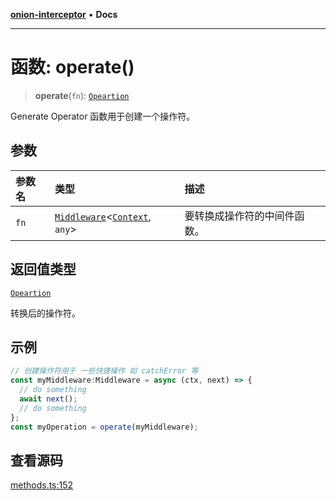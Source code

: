 [**onion-interceptor**](../README.md) • **Docs**

***

# 函数: operate()

> **operate**(`fn`): [`Opeartion`](../interfaces/Opeartion.md)

Generate Operator 函数用于创建一个操作符。

## 参数

| 参数名 | 类型 | 描述 |
| :------ | :------ | :------ |
| `fn` | [`Middleware`](../interfaces/Middleware.md)\<[`Context`](../interfaces/Context.md), `any`\> | 要转换成操作符的中间件函数。 |

## 返回值类型

[`Opeartion`](../interfaces/Opeartion.md)

转换后的操作符。

## 示例

```typescript
// 创建操作符用于 一些快捷操作 如 catchError 等
const myMiddleware:Middleware = async (ctx, next) => {
  // do something
  await next();
  // do something
};
const myOperation = operate(myMiddleware);

```

## 查看源码

[methods.ts:152](https://github.com/coverjs/onion-interceptor/blob/39df853848f88c9b20849334a641a1e2329fe982/packages/core/src/methods.ts#L152)

